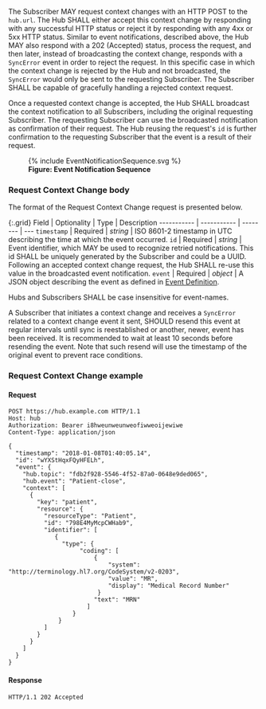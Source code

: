 The Subscriber MAY request context changes with an HTTP POST to the `hub.url`. The Hub SHALL either accept this context change by responding with any successful HTTP status or reject it by responding with any 4xx or 5xx HTTP status. Similar to event notifications, described above, the Hub MAY also respond with a 202 (Accepted) status, process the request, and then later, instead of broadcasting the context change, responds with a `SyncError` event in order to reject the request. In this specific case in which the context change is rejected by the Hub and not broadcasted, the `SyncError` would only be sent to the requesting Subscriber. The Subscriber SHALL be capable of gracefully handling a rejected context request. 

Once a requested context change is accepted, the Hub SHALL broadcast the context notification to all Subscribers, including the original requesting Subscriber. The requesting Subscriber can use the broadcasted notification as confirmation of their request. The Hub reusing the request's `id` is further confirmation to the requesting Subscriber that the event is a result of their request.

<figure>
  {% include EventNotificationSequence.svg %}
  <figcaption><b>Figure: Event Notification Sequence</b></figcaption>
  <p></p>
</figure>

### Request Context Change body

The format of the Request Context Change request is presented below.

{:.grid}
Field       | Optionality | Type     | Description
----------- | ----------- | -------- | ---
`timestamp` | Required    | *string* | ISO 8601-2 timestamp in UTC describing the time at which the event occurred.
`id`        | Required    | *string* | Event identifier, which MAY be used to recognize retried notifications. This id SHALL be uniquely generated by the Subscriber and could be a UUID. Following an accepted context change request, the Hub SHALL re-use this value in the broadcasted event notification.
`event`     | Required    | *object* | A JSON object describing the event as defined in [Event Definition](2-3-Events.html).

Hubs and Subscribers SHALL be case insensitive for event-names.

A Subscriber that initiates a context change and receives a `SyncError` related to a context change event it sent, SHOULD resend this event at regular intervals until sync is reestablished or another, newer, event has been received. It is recommended to wait at least 10 seconds before resending the event. Note that such resend will use the timestamp of the original event to prevent race conditions.

### Request Context Change example

#### Request

```text
POST https://hub.example.com HTTP/1.1
Host: hub
Authorization: Bearer i8hweunweunweofiwweoijewiwe
Content-Type: application/json

{
  "timestamp": "2018-01-08T01:40:05.14",
  "id": "wYXStHqxFQyHFELh",
  "event": {
    "hub.topic": "fdb2f928-5546-4f52-87a0-0648e9ded065",
    "hub.event": "Patient-close",
    "context": [
      {
        "key": "patient",
        "resource": {
          "resourceType": "Patient",
          "id": "798E4MyMcpCWHab9",
          "identifier": [
             {
               "type": {
                    "coding": [
                        {
                            "system": "http://terminology.hl7.org/CodeSystem/v2-0203",
                            "value": "MR",
                            "display": "Medical Record Number"
                         }
                        "text": "MRN"
                      ]
                  }
              }
          ]
        }
      }
    ]
  }
}
```

#### Response

```text
HTTP/1.1 202 Accepted
```
